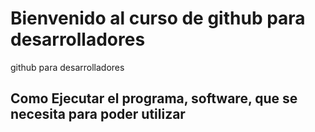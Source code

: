 # Bienvenido al curso de github para desarrolladores

github para desarrolladores

## Como Ejecutar el programa, software, que se necesita para poder utilizar


